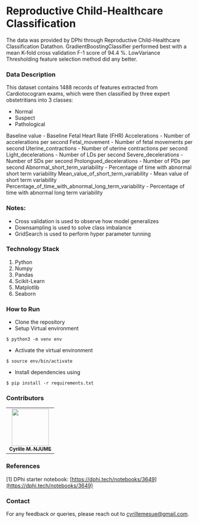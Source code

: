 # Reproductive Child-Healthcare Classification
The data was provided by DPhi through Reproductive Child-Healthcare Classification Datathon. GradientBoostingClassifier performed best with a mean K-fold cross validation F-1 score of 94.4 %. LowVariance Thresholding feature selection method did any better. 

### Data Description
This dataset contains 1488 records of features extracted from Cardiotocogram exams, which were then classified by three expert obstetritians into 3 classes:

* Normal
* Suspect
* Pathological

Baseline value - Baseline Fetal Heart Rate (FHR)
Accelerations - Number of accelerations per second
Fetal_movement - Number of fetal movements per second
Uterine_contractions - Number of uterine contractions per second
Light_decelerations - Number of LDs per second
Severe_decelerations - Number of SDs per second
Prolongued_decelerations - Number of PDs per second
Abnormal_short_term_variability - Percentage of time with abnormal short term variability
Mean_value_of_short_term_variability - Mean value of short term variability
Percentage_of_time_with_abnormal_long_term_variability - Percentage of time with abnormal long term variability  

### Notes:

* Cross validation is used to observe how model generalizes
* Downsampling is used to solve class imbalance
* GridSearch is used to perform hyper parameter tunning

### Technology Stack 

1. Python  
2. Numpy
3. Pandas
4. Scikit-Learn
5. Matplotlib
6. Seaborn


### How to Run 

- Clone the repository
- Setup Virtual environment
```
$ python3 -m venv env
```
- Activate the virtual environment
```
$ source env/bin/activate
```
- Install dependencies using
```
$ pip install -r requirements.txt
```

### Contributors 

<table>
  <tr>
    <td align="center"><a href="https://github.com/CyrilleMesue"><img src="https://avatars.githubusercontent.com/CyrilleMesue" width="100px;" alt=""/><br /><sub><b>Cyrille M. NJUME</b></sub></a><br /></td>
  </tr>
</table>

### References 

[1] DPhi starter notebook: [https://dphi.tech/notebooks/3649](https://dphi.tech/notebooks/3649)


### Contact

For any feedback or queries, please reach out to [cyrillemesue@gmail.com](mailto:cyrillemesue@gmail.com).
